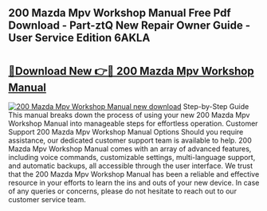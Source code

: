 ## 200 Mazda Mpv Workshop Manual Free Pdf Download - Part-ztQ New Repair Owner Guide - User Service Edition 6AKLA

# <h2><a href="http://bc84257.oget.top/?id=200+Mazda+Mpv+Workshop+Manual">🔗Download New 👉🔴 200 Mazda Mpv Workshop Manual</a></h2>

[![200 Mazda Mpv Workshop Manual new download](https://i.imgur.com/5g1atiW.png)](http://bc84257.oget.top/?id=200+Mazda+Mpv+Workshop+Manual)
Step-by-Step Guide This manual breaks down the process of using your new 200 Mazda Mpv Workshop Manual into manageable steps for effortless operation. Customer Support 200 Mazda Mpv Workshop Manual Options Should you require assistance, our dedicated customer support team is available to help. 200 Mazda Mpv Workshop Manual comes with an array of advanced features, including voice commands, customizable settings, multi-language support, and automatic backups, all accessible through the user interface. We trust that the 200 Mazda Mpv Workshop Manual has been a reliable and effective resource in your efforts to learn the ins and outs of your new device. In case of any queries or concerns, please do not hesitate to reach out to our customer service team.
